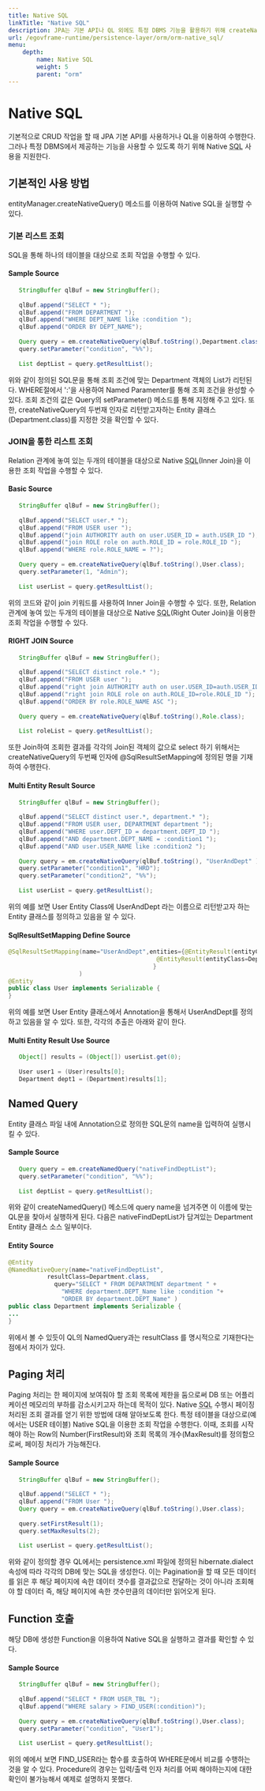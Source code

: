 ```yaml
---
title: Native SQL
linkTitle: "Native SQL"
description: JPA는 기본 API나 QL 외에도 특정 DBMS 기능을 활용하기 위해 createNativeQuery() 메소드를 통해 Native SQL 실행을 지원한다. 이를 통해 표준 SQL을 직접 사용하여 CRUD 작업을 수행할 수 있다.
url: /egovframe-runtime/persistence-layer/orm/orm-native_sql/
menu:
    depth:
        name: Native SQL
        weight: 5
        parent: "orm"
---
```

# Native SQL
기본적으로 CRUD 작업을 할 때 JPA 기본 API를 사용하거나 QL을 이용하여 수행한다. 그러나 특정 DBMS에서 제공하는 기능을 사용할 수 있도록 하기 위해 Native <Acronym title="Structured Query Language">SQL</Acronym> 사용을 지원한다.

## 기본적인 사용 방법
entityManager.createNativeQuery() 메소드를 이용하여 Native SQL을 실행할 수 있다.

### 기본 리스트 조회
SQL을 통해 하나의 테이블을 대상으로 조회 작업을 수행할 수 있다.

#### Sample Source
```java
   StringBuffer qlBuf = new StringBuffer();
 
   qlBuf.append("SELECT * ");
   qlBuf.append("FROM DEPARTMENT ");
   qlBuf.append("WHERE DEPT_NAME like :condition ");
   qlBuf.append("ORDER BY DEPT_NAME");
 
   Query query = em.createNativeQuery(qlBuf.toString(),Department.class);
   query.setParameter("condition", "%%");
 
   List deptList = query.getResultList();
```
위와 같이 정의된 SQL문을 통해 조회 조건에 맞는 Department 객체의 List가 리턴된다. WHERE절에서 ':'을 사용하여 Named Paramenter를 통해 조회 조건을 완성할 수 있다. 조회 조건의 값은 Query의 setParameter() 메소드를 통해 지정해 주고 있다. 또한, createNativeQuery의 두번재 인자로 리턴받고자하는 Entity 클래스(Department.class)를 지정한 것을 확인할 수 있다.

### JOIN을 통한 리스트 조회
Relation 관계에 놓여 있는 두개의 테이블을 대상으로 Native <Acronym title="Structured Query Language">SQL</Acronym>(Inner Join)을 이용한 조회 작업을 수행할 수 있다.

#### Basic Source
```java
   StringBuffer qlBuf = new StringBuffer();
 
   qlBuf.append("SELECT user.* ");
   qlBuf.append("FROM USER user ");
   qlBuf.append("join AUTHORITY auth on user.USER_ID = auth.USER_ID ");
   qlBuf.append("join ROLE role on auth.ROLE_ID = role.ROLE_ID ");
   qlBuf.append("WHERE role.ROLE_NAME = ?");
 
   Query query = em.createNativeQuery(qlBuf.toString(),User.class);
   query.setParameter(1, "Admin");
 
   List userList = query.getResultList();
```
위의 코드와 같이 join 키워드를 사용하여 Inner Join을 수행할 수 있다. 또한, Relation 관계에 놓여 있는 두개의 테이블을 대상으로 Native <Acronym title="Structured Query Language">SQL</Acronym>(Right Outer Join)을 이용한 조회 작업을 수행할 수 있다.

#### RIGHT JOIN Source
```java
   StringBuffer qlBuf = new StringBuffer();
 
   qlBuf.append("SELECT distinct role.* ");
   qlBuf.append("FROM USER user ");
   qlBuf.append("right join AUTHORITY auth on user.USER_ID=auth.USER_ID ");
   qlBuf.append("right join ROLE role on auth.ROLE_ID=role.ROLE_ID ");
   qlBuf.append("ORDER BY role.ROLE_NAME ASC ");
 
   Query query = em.createNativeQuery(qlBuf.toString(),Role.class);
 
   List roleList = query.getResultList();
```
또한 Join하여 조회한 결과를 각각의 Join된 객체의 값으로 select 하기 위해서는 createNativeQuery의 두번째 인자에 @SqlResultSetMapping에 정의된 명을 기재하여 수행한다.

#### Multi Entity Result Source
```java
   StringBuffer qlBuf = new StringBuffer();
 
   qlBuf.append("SELECT distinct user.*, department.* ");
   qlBuf.append("FROM USER user, DEPARTMENT department ");
   qlBuf.append("WHERE user.DEPT_ID = department.DEPT_ID ");
   qlBuf.append("AND department.DEPT_NAME = :condition1 ");
   qlBuf.append("AND user.USER_NAME like :condition2 ");
 
   Query query = em.createNativeQuery(qlBuf.toString(), "UserAndDept" ) ;		
   query.setParameter("condition1", "HRD");
   query.setParameter("condition2", "%%");
 
   List userList = query.getResultList();
```
위의 예를 보면 User Entity Class에 UserAndDept 라는 이름으로 리턴받고자 하는 Entity 클래스를 정의하고 있음을 알 수 있다.

#### SqlResultSetMapping Define Source
```java
@SqlResultSetMapping(name="UserAndDept",entities={@EntityResult(entityClass=User.class),
		                                  @EntityResult(entityClass=Department.class)
		                                 }
                    )
@Entity
public class User implements Serializable {
}
```
위의 예를 보면 User Entity 클래스에서 Annotation을 통해서 UserAndDept를 정의하고 있음을 알 수 있다. 또한, 각각의 추출은 아래와 같이 한다.

#### Multi Entity Result Use Source
```java
   Object[] results = (Object[]) userList.get(0);
 
   User user1 = (User)results[0];
   Department dept1 = (Department)results[1];
```

## Named Query
Entity 클래스 파일 내에 Annotation으로 정의한 SQL문의 name을 입력하여 실행시킬 수 있다.

#### Sample Source
```java
   Query query = em.createNamedQuery("nativeFindDeptList");
   query.setParameter("condition", "%%");
 
   List deptList = query.getResultList();
```
위와 같이 createNamedQuery() 메소드에 query name을 넘겨주면 이 이름에 맞는 QL문을 찾아서 실행하게 된다. 다음은 nativeFindDeptList가 담겨있는 Department Entity 클래스 소스 일부이다.

#### Entity Source
```java
@Entity
@NamedNativeQuery(name="nativeFindDeptList",
           resultClass=Department.class,
	         query="SELECT * FROM DEPARTMENT department " +
		       "WHERE department.DEPT_Name like :condition "+
		       "ORDER BY department.DEPT_Name" )
public class Department implements Serializable {
...
}
```
위에서 볼 수 있듯이 QL의 NamedQuery과는 resultClass 를 명시적으로 기재한다는 점에서 차이가 있다.

## Paging 처리
Paging 처리는 한 페이지에 보여줘야 할 조회 목록에 제한을 둠으로써 DB 또는 어플리케이션 메모리의 부하를 감소시키고자 하는데 목적이 있다. Native <Acronym title="Structured Query Language">SQL</Acronym> 수행시 페이징 처리된 조회 결과를 얻기 위한 방법에 대해 알아보도록 한다. 특정 테이블을 대상으로(예에서는 USER 테이블) Native SQL을 이용한 조회 작업을 수행한다. 이때, 조회를 시작해야 하는 Row의 Number(FirstResult)와 조회 목록의 개수(MaxResult)를 정의함으로써, 페이징 처리가 가능해진다.

#### Sample Source
```java
   StringBuffer qlBuf = new StringBuffer();
 
   qlBuf.append("SELECT * ");
   qlBuf.append("FROM User ");
   Query query = em.createNativeQuery(qlBuf.toString(),User.class);
 
   query.setFirstResult(1);
   query.setMaxResults(2);
 
   List userList = query.getResultList();
```
위와 같이 정의할 경우 QL에서는 persistence.xml 파일에 정의된 hibernate.dialect 속성에 따라 각각의 DB에 맞는 SQL을 생성한다. 이는 Pagination을 할 때 모든 데이터를 읽은 후 해당 페이지에 속한 데이터 갯수를 결과값으로 전달하는 것이 아니라 조회해야 할 데이터 즉, 해당 페이지에 속한 갯수만큼의 데이터만 읽어오게 된다.

## Function 호출
해당 DB에 생성한 Function을 이용하여 Native SQL을 실행하고 결과를 확인할 수 있다.

#### Sample Source
```java
   StringBuffer qlBuf = new StringBuffer();
 
   qlBuf.append("SELECT * FROM USER_TBL ");
   qlBuf.append("WHERE salary > FIND_USER(:condition)");
 
   Query query = em.createNativeQuery(qlBuf.toString(),User.class);
   query.setParameter("condition", "User1");
 
   List userList = query.getResultList();
```
위의 예에서 보면 FIND_USER라는 함수를 호출하여 WHERE문에서 비교를 수행하는 것을 알 수 있다. Procedure의 경우는 입력/출력 인자 처리를 어찌 해야하는지에 대한 확인이 불가능해서 예제로 설명하지 못했다.

